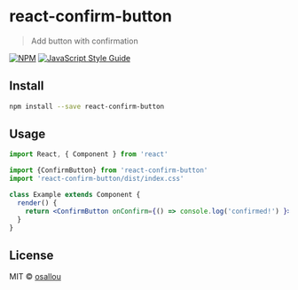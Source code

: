 # react-confirm-button

> Add button with confirmation

[![NPM](https://img.shields.io/npm/v/react-confirm-button.svg)](https://www.npmjs.com/package/react-confirm-button) [![JavaScript Style Guide](https://img.shields.io/badge/code_style-standard-brightgreen.svg)](https://standardjs.com)

## Install

```bash
npm install --save react-confirm-button
```

## Usage

```jsx
import React, { Component } from 'react'

import {ConfirmButton} from 'react-confirm-button'
import 'react-confirm-button/dist/index.css'

class Example extends Component {
  render() {
    return <ConfirmButton onConfirm={() => console.log('confirmed!') }>Click me</ConfirmButton>
  }
}
```

## License

MIT © [osallou](https://github.com/osallou)
